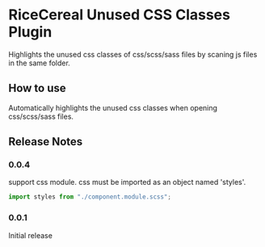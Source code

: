 # RiceCereal Unused CSS Classes Plugin

Highlights the unused css classes of css/scss/sass files by scaning js files in the same folder.

## How to use

Automatically highlights the unused css classes when opening css/scss/sass files.

<!--## Extension Settings-->

<!--## Known Issues-->

## Release Notes

### 0.0.4

support css module. css must be imported as an object named 'styles'.

```js
import styles from "./component.module.scss";
```

### 0.0.1

Initial release
